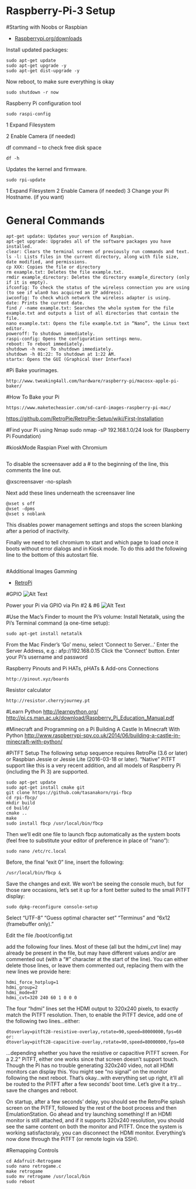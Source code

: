 # Raspberry-Pi-3 Setup

#Starting with Noobs or Raspbian 

- [Raspberrypi.org/downloads](https://www.raspberrypi.org/downloads) 



Install updated packages:
```
sudo apt-get update
sudo apt-get upgrade -y
sudo apt-get dist-upgrade -y
```

Now reboot, to make sure everything is okay

```
sudo shutdown -r now
```

Raspberry Pi configuration tool 
```
sudo raspi-config
```
1 Expand Filesystem 

2 Enable Camera (if needed)

df command  – to check free disk space

```
df -h
```

Updates the kernel and firmware.
```
sudo rpi-update
```
1 Expand Filesystem 
2 Enable Camera (if needed)
3 Change your Pi Hostname. (if you want)


# General Commands
```
apt-get update: Updates your version of Raspbian.
apt-get upgrade: Upgrades all of the software packages you have installed.
clear: Clears the terminal screen of previously run commands and text.
ls -l: Lists files in the current directory, along with file size, date modified, and permissions.
cp XXX: Copies the file or directory 
rm example.txt: Deletes the file example.txt.
rmdir example_directory: Deletes the directory example_directory (only if it is empty).
ifconfig: To check the status of the wireless connection you are using  (to see if wlan0 has acquired an IP address).
iwconfig: To check which network the wireless adapter is using.
date: Prints the current date.
find / -name example.txt: Searches the whole system for the file example.txt and outputs a list of all directories that contain the file.
nano example.txt: Opens the file example.txt in “Nano”, the Linux text editor.
poweroff: To shutdown immediately.
raspi-config: Opens the configuration settings menu.
reboot: To reboot immediately.
shutdown -h now: To shutdown immediately.
shutdown -h 01:22: To shutdown at 1:22 AM.
startx: Opens the GUI (Graphical User Interface)
```



#Pi Bake yourimages.
```
http://www.tweaking4all.com/hardware/raspberry-pi/macosx-apple-pi-baker/
```
#How To Bake your Pi
```
https://www.maketecheasier.com/sd-card-images-raspberry-pi-mac/
```
https://github.com/RetroPie/RetroPie-Setup/wiki/First-Installation

#Find your Pi using Nmap 
sudo nmap -sP 192.168.1.0/24 
look for (Raspberry Pi Foundation)


#kioskMode
Raspian Pixel with Chromium 

```sudo nano ~/.config/lxsession/LXDE-pi/autostart
```

To disable the screensaver add a # to the beginning of the line, this comments the line out.

@xscreensaver -no-splash

Next add these lines underneath the screensaver line
```
@xset s off
@xset -dpms
@xset s noblank
```
This disables power management settings and stops the screen blanking after a period of inactivity.

Finally we need to tell chromium to start and which page to load once it boots without error dialogs and in Kiosk mode. To do this add the following line to the bottom of this autostart file.

```@chromium-browser --noerrdialogs --kiosk --incognito https://URL
```




#Additional Images 
  Gamming

- [RetroPi](https://github.com/RetroPie/RetroPie-Setup/wiki/First-Installation) 



#GPIO
![Alt Text](http://www.rpi-spy.co.uk/wp-content/uploads/2012/06/Raspberry-Pi-GPIO-Layout-Model-B-Plus-rotated-2700x900.png)

Power your Pi via GPIO via Pin #2 & #6
![Alt Text](http://www.modmypi.com/image/data/tutorials/how-to-power-my/4.png)



#Use the Mac’s Finder to mount the Pi’s volume:
Install Netatalk, using the Pi’s Terminal command (a one-time setup):
```
sudo apt-get install netatalk
```
From the Mac Finder’s ‘Go’ menu, select ‘Connect to Server…’
Enter the Server Address, e.g.: afp://192.168.0.15
Click the ‘Connect’ button.
Enter your Pi’s username and password

Raspberry Pinouts and Pi HATs, pHATs & Add-ons Connections 
```
http://pinout.xyz/boards
```

Resistor calculator
```
http://resistor.cherryjourney.pt
```



#Learn Python 
http://learnpython.org/
http://pi.cs.man.ac.uk/download/Raspberry_Pi_Education_Manual.pdf

#Minecraft and Programming on a Pi
Building A Castle In Minecraft With Python
http://www.raspberrypi-spy.co.uk/2014/06/building-a-castle-in-minecraft-with-python/

#PiTFT Setup 
The following setup sequence requires RetroPie (3.6 or later) or Raspbian Jessie or Jessie Lite (2016-03-18 or later). “Native” PiTFT support like this is a very recent addition, and all models of Raspberry Pi (including the Pi 3) are supported.
```
sudo apt-get update
sudo apt-get install cmake git
git clone https://github.com/tasanakorn/rpi-fbcp
cd rpi-fbcp/
mkdir build
cd build/
cmake ..
make
sudo install fbcp /usr/local/bin/fbcp
```
Then we’ll edit one file to launch fbcp automatically as the system boots (feel free to substitute your editor of preference in place of “nano”):
```
sudo nano /etc/rc.local
```
Before, the final “exit 0” line, insert the following:
```
/usr/local/bin/fbcp &
```
Save the changes and exit.
We won’t be seeing the console much, but for those rare occasions, let’s set it up for a font better suited to the small PiTFT display:
```
sudo dpkg-reconfigure console-setup
```
Select “UTF-8”
“Guess optimal character set” 
“Terminus” and “6x12 (framebuffer only).”

Edit the file /boot/config.txt

add the following four lines. Most of these (all but the hdmi_cvt line) may already be present in the file, but may have different values and/or are commented out (with a “#” character at the start of the line). You can either delete those lines, or leave them commented out, replacing them with the new lines we provide here:

```
hdmi_force_hotplug=1
hdmi_group=2
hdmi_mode=87
hdmi_cvt=320 240 60 1 0 0 0
```

The four “hdmi” lines set the HDMI output to 320x240 pixels, to exactly match the PiTFT resolution.
Then, to enable the PiTFT device, add one of the following two lines…either:

```
dtoverlay=pitft28-resistive-overlay,rotate=90,speed=80000000,fps=60
or:
dtoverlay=pitft28-capacitive-overlay,rotate=90,speed=80000000,fps=60
```

…depending whether you have the resistive or capacitive PiTFT screen. For a 2.2" PiTFT, either one works since that screen doesn’t support touch.
Though the Pi has no trouble generating 320x240 video, not all HDMI monitors can display this. You might see “no signal” on the monitor following the next reboot. That’s okay…with everything set up right, it’ll all be routed to the PiTFT after a few seconds’ boot time.
Let’s give it a try…save the changes and reboot.

On startup, after a few seconds’ delay, you should see the RetroPie splash screen on the PiTFT, followed by the rest of the boot process and then EmulationStation. Go ahead and try launching something!
If an HDMI monitor is still attached, and if it supports 320x240 resolution, you should see the same content on both the monitor and PiTFT.
Once the system is working satisfactoraly, you can disconnect the HDMI monitor. Everything’s now done through the PiTFT (or remote login via SSH).

#Remapping Controls
```
cd Adafruit-Retrogame
sudo nano retrogame.c
make retrogame
sudo mv retrogame /usr/local/bin
sudo reboot
```

